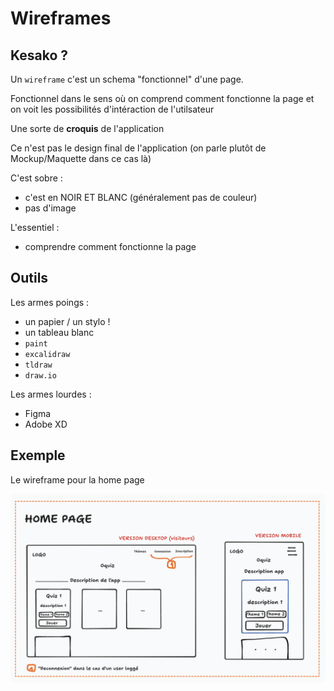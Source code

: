 # Wireframes

## Kesako ?

Un `wireframe` c'est un schema "fonctionnel" d'une page.

Fonctionnel dans le sens où on comprend comment fonctionne la page et on voit les possibilités d'intéraction de l'utilsateur

Une sorte de **croquis** de l'application

Ce n'est pas le design final de l'application (on parle plutôt de Mockup/Maquette dans ce cas là)

C'est sobre : 
- c'est en NOIR ET BLANC (généralement pas de couleur)
- pas d'image

L'essentiel : 
- comprendre comment fonctionne la page

## Outils

Les armes poings :
- un papier / un stylo !
- un tableau blanc
- `paint`
- `excalidraw`
- `tldraw`
- `draw.io`

Les armes lourdes : 
- Figma
- Adobe XD


## Exemple

Le wireframe pour la home page 

![](home.png)

